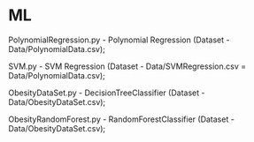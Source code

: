 # ML
PolynomialRegression.py - Polynomial Regression (Dataset - Data/PolynomialData.csv);

SVM.py - SVM Regression (Dataset - Data/SVMRegression.csv = Data/PolynomialData.csv);

ObesityDataSet.py - DecisionTreeClassifier (Dataset - Data/ObesityDataSet.csv);

ObesityRandomForest.py - RandomForestClassifier (Dataset - Data/ObesityDataSet.csv);
